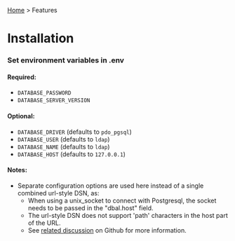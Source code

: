 [Home](../README.md) > Features

# Installation

### Set environment variables in .env

#### Required:
* `DATABASE_PASSWORD`
* `DATABASE_SERVER_VERSION`

#### Optional:
* `DATABASE_DRIVER` (defaults to `pdo_pgsql`)
* `DATABASE_USER` (defaults to `ldap`)
* `DATABASE_NAME` (defaults to `ldap`)
* `DATABASE_HOST` (defaults to `127.0.0.1`)

#### Notes:
* Separate configuration options are used here instead of a single combined url-style DSN, as:
  * When using a unix_socket to connect with Postgresql, the socket needs to be passed in the "dbal.host" field.
  * The url-style DSN does not support 'path' characters in the host part of the URL.
  * See [related discussion](https://github.com/doctrine/dbal/issues/3624#issuecomment-558843253) on Github for more information.